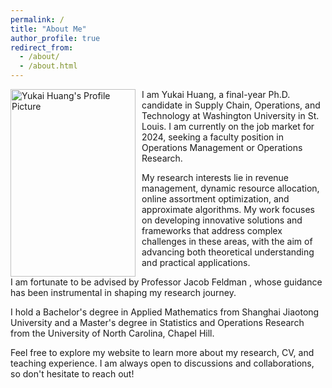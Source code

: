 ```yaml
---
permalink: /
title: "About Me"
author_profile: true
redirect_from: 
  - /about/
  - /about.html
---
```

<img src="./images/yukai_JMPphoto.jpg" alt="Yukai Huang's Profile Picture" width="200" height="300" style="float: left; margin-right: 10px;">
<p>
I am Yukai Huang, a final-year Ph.D. candidate in Supply Chain, Operations, and Technology at Washington University in St. Louis. I am currently on the job market for 2024, seeking a faculty position in Operations Management or Operations Research.

My research interests lie in revenue management, dynamic resource allocation, online assortment optimization, and approximate algorithms. My work focuses on developing innovative solutions and frameworks that address complex challenges in these areas, with the aim of advancing both theoretical understanding and practical applications.

I am fortunate to be advised by Professor Jacob Feldman , whose guidance has been instrumental in shaping my research journey.

I hold a Bachelor's degree in Applied Mathematics from Shanghai Jiaotong University and a Master's degree in Statistics and Operations Research from the University of North Carolina, Chapel Hill.

Feel free to explore my website to learn more about my research, CV, and teaching experience. I am always open to discussions and collaborations, so don't hesitate to reach out!


